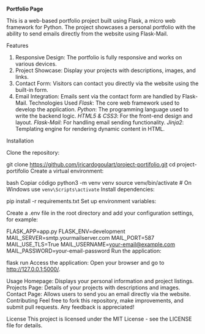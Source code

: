 **Portfolio Page**


This is a web-based portfolio project built using Flask, a micro web framework for Python. The project showcases a personal portfolio with the ability to send emails directly from the website using Flask-Mail.

Features
1. Responsive Design: The portfolio is fully responsive and works on various devices.
2. Project Showcase: Display your projects with descriptions, images, and links.
3. Contact Form: Visitors can contact you directly via the website using the built-in form.
4. Email Integration: Emails sent via the contact form are handled by Flask-Mail.
Technologies Used
*Flask*: The core web framework used to develop the application.
*Python*: The programming language used to write the backend logic.
*HTML5 & CSS3*: For the front-end design and layout.
*Flask-Mail*: For handling email sending functionality.
*Jinja2*: Templating engine for rendering dynamic content in HTML.

Installation

Clone the repository:

git clone https://github.com/jricardogoulart/project-portifolio.git
cd project-portifolio
Create a virtual environment:

bash
Copiar código
python3 -m venv venv
source venv/bin/activate  # On Windows use `venv\Scripts\activate`
Install dependencies:


pip install -r requirements.txt
Set up environment variables:

Create a .env file in the root directory and add your configuration settings, for example:


FLASK_APP=app.py
FLASK_ENV=development
MAIL_SERVER=smtp.yourmailserver.com
MAIL_PORT=587
MAIL_USE_TLS=True
MAIL_USERNAME=your-email@example.com
MAIL_PASSWORD=your-email-password
Run the application:


flask run
Access the application:
Open your browser and go to http://127.0.0.1:5000/.

Usage
Homepage: Displays your personal information and project listings.
Projects Page: Details of your projects with descriptions and images.
Contact Page: Allows users to send you an email directly via the website.
Contributing
Feel free to fork this repository, make improvements, and submit pull requests. Any feedback is appreciated!

License
This project is licensed under the MIT License - see the LICENSE file for details.
